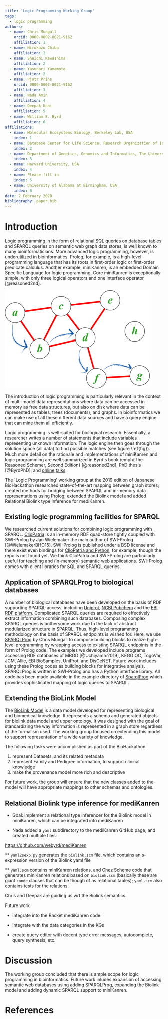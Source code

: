 ```yaml
---
title: 'Logic Programming Working Group'
tags:
  - logic programming
authors:
  - name: Chris Mungall
    orcid: 0000-0002-8021-9162
    affiliation: 1
  - name: Hirokazu Chiba
    affiliation: 2
  - name: Shuichi Kawashima
    affiliation: 2
  - name: Yasunori Yamamoto
    affiliation: 2
  - name: Pjotr Prins
    orcid: 0000-0002-8021-9162
    affiliation: 3
  - name: Nada Amin
    affiliation: 4
  - name: Deepak Unni
    affiliation: 5
  - name: William E. Byrd
    affiliation: 6
affiliations:
  - name: Molecular Ecosystems Biology, Berkeley Lab, USA
    index: 1
  - name: Database Center for Life Science, Research Organization of Information and Systems, Japan
    index: 2
  - name: Department of Genetics, Genomics and Informatics, The University of Tennessee Health Science Center, Memphis, TN, USA.
    index: 3
  - name: Harvard University, USA
    index: 4
  - name: Please fill in
    index: 5
  - name: University of Alabama at Birmingham, USA
    index: 6
date: 2 February 2020
bibliography: paper.bib
---
```


<!--

The paper.md, bibtex and figure file can be found in this repo:

  https://github.com/journal-of-research-objects/Example-BioHackrXiv-Paper

To modify, please clone the repo. You can generate PDF of the paper by
pasting above link (or yours) in

  http://biohackrxiv.genenetwork.org/

-->

# Introduction

Logic programming in the form of relational SQL queries on database
tables and SPARQL queries on semantic web graph data stores, is
well known to many bioinformaticians. More advanced logic programming,
however, is underutilized in bioinformatics.  Prolog, for example, is
a high-level programming language that has its roots in first-order
logic or first-order predicate calculus.  Another example, miniKanren, is an embedded
Domain Specific Language for logic programming. Core miniKanren is
exceptionally simple, with only three logical
operators and one interface operator [@reasoned2nd].

![Logic programming resolver traverses the solution space to find all matches \label{fig}](./logic-programming.png)

The introduction of logic programming is particularly relevant in the
context of multi-model data representations where data can be accessed
in memory as free data structures, but also on disk where data can be
represented as tables, trees (documents), and graphs. In
bioinformatics we can make use of all these different data sources and
have a query engine that can mine them all efficiently.

Logic programming is well-suited for biological research. Essentially, a
researcher writes a number of statements that include variables representing unknown information.  The logic
engine then goes through the solution space (all data) to find possible
matches (see figure \ref{fig}). Much more detail on the rationale and
implementations of miniKanren and logic programming are well
summarized in Byrd's book \emph{The Reasoned Schemer, Second Edition} [@reasoned2nd],
PhD thesis [@ByrdPhD], and [online](https://www.youtube.com/watch?v=eQL48qYDwp4) [talks](https://www.youtube.com/watch?v=o3AHnyEf7IE).

The `Logic Programming' working group at the 2019 edition of Japanese
BioHackathon researched state-of-the-art mapping between graph stores;
created methods for bridging between SPARQL and in-memory data
representations using Prolog; extended the Biolink model and added
Relational Biolink type inference for mediKanren.

<!--
# Results
-->

## Existing logic programming facilities for SPARQL

We researched current solutions for combining logic programming with
SPARQL.
[ClioPatria](http://www.semantic-web-journal.net/system/files/swj1074.pdf)
is an in-memory RDF quad-store tightly coupled with SWI-Prolog by Jan
Wielemaker the main author of SWI-Prolog [@WielemakerBHO15]. SWI-Prolog
is published under a BSD license and there exist even bindings for
[ClioPatria and Python](http://wi.hwtk.de/WLP2018/Papers/WLP_2018_paper_4.pdf),
for example, though the repo is not found yet. We think ClioPatria and
SWI-Prolog are particularly useful for teaching and (in-memory)
semantic web applications. SWI-Prolog comes with client libraries for
SQL and SPARQL queries.

## Application of SPARQLProg to biological databases

<!--
    State the problem you worked on
    Give the state-of-the art/plan
    Describe what you have done/results starting with The working group created...
    Write a conclusion
    Write up any future work
-->


A number of biological databases have been developed on the basis of
RDF supporting SPARQL access, including
[Uniprot](https://www.uniprot.org/),
[NCBI Pubchem](https://pubchemdocs.ncbi.nlm.nih.gov/rdf) and the
[EBI RDF platform](https://www.ebi.ac.uk/rdf/). Complicated SPARQL
queries are required to effectively extract information combining such
databases. Composing complex SPARQL queries is bothersome work due to
the lack of abstract modularized structure in SPARQL. Thus, high-level
programming methodology on the basis of SPARQL endpoints is wished
for.  Here, we use
[SPARQLProg](https://github.com/cmungall/sparqlprog) by Chris Mungall
to compose building blocks to realize high-level programming by
wrapping access to existing SPARQL endpoints in the form of Prolog
code. The examples we developed include programs accessing RDF databases of MBGD [@Uchiyama:2019], KEGG OC,
TogoVar, JCM, Allie, EBI BioSamples, UniProt, and DisGeNET. Future
work includes using these Prolog codes as building blocks for
integrative analysis. SPARQLProg is written in
SWI-Prolog and has a Python interface library. All code has been made
available in the example directory of
[SparqlProg](https://github.com/cmungall/sparqlprog) which provides
sophisticated mapping of logic queries to SPARQL.

## Extending the BioLink Model

<!--
    State the problem you worked on
    Give the state-of-the art/plan
    Describe what you have done/results starting with The working group created...
    Write a conclusion
    Write up any future work
-->

The [BioLink Model](https://github.com/biolink/biolink-model) is a
data model developed for representing biological and biomedical
knowledge. It represents a schema and generated objects for biolink
data model and upper ontology. It was designed with the goal of
standardizing the way information is represented in a graph store
regardless of the formalism used. The working group focused on
extending this model to support representation of a wide variety of
knowledge.

The following tasks were accomplished as part of the BioHackathon:

1) represent Datasets, and its related metadata
2) represent Family and Pedigree information, to support clinical knowledge
3) make the provenance model more rich and descriptive

For future work, the group will ensure that the new classes added to
the model will have appropriate mappings to other schemas and
ontologies.

##  Relational Biolink type inference for mediKanren

<!--
    State the problem you worked on
    Give the state-of-the art/plan
    Describe what you have done/results starting with The working group created...
    Write a conclusion
    Write up any future work

* Remote member Nada Amin, Chris Mungall, Deepak Unni, Will Byrd

-->


* Goal: implement a relational type inferencer for the Biolink model in miniKanren, which can be integrated into mediKanren

* Nada added a `yaml` subdirectory to the mediKanren GitHub page, and created multiple files:

https://github.com/webyrd/mediKanren

** `yaml2sexp.py` generates the `biolink.scm` file, which contains an s-expression version of the Biolink yaml file

** `yaml.scm` contains miniKanren relations, and Chez Scheme code that generates miniKanren relations based on `biolink.scm` (basically these are giant `conde` clauses that can be though of as relational tables);  `yaml.scm` also contains tests for the relations.

Chris and Deepak are guiding us wrt the Biolink semantics

Future work

* integrate into the Racket mediKanren code

* integrate with the data categories in the KGs

* create query editor with decent type error messages, autocomplete, query synthesis, etc.

# Discussion

The working group concluded that there is ample scope for logic
programming in bioinformatics. Future work inludes expansion of
accessing semantic web databases using adding SPARQLProg, expanding
the Biolink model and adding dynamic SPARQL support to miniKanren.

# References
